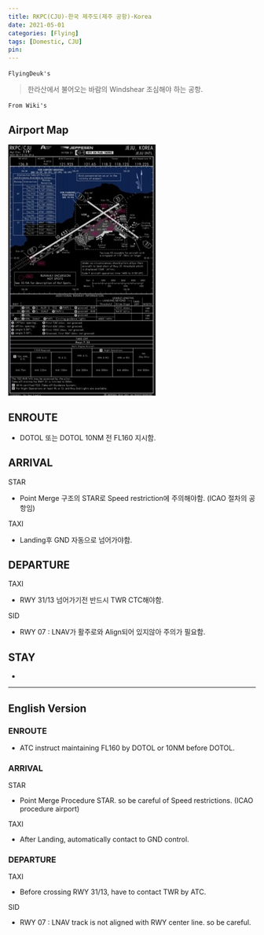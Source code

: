 ```yaml
---
title: RKPC(CJU)-한국 제주도(제주 공항)-Korea
date: 2021-05-01
categories: [Flying]
tags: [Domestic, CJU]
pin:
---
```



`FlyingDeuk's`
>한라산에서 불어오는 바람의 Windshear 조심해야 하는 공항. <br>


`From Wiki's`
>

## Airport Map
![cju](/img/flying/airport/cju_ap.jpg)


## ENROUTE
- DOTOL 또는 DOTOL 10NM 전 FL160 지시함.

## ARRIVAL
STAR
- Point Merge 구조의 STAR로 Speed restriction에 주의해야함. (ICAO 절차의 공항임)

TAXI
- Landing후 GND 자동으로 넘어가야함.

## DEPARTURE
TAXI
- RWY 31/13 넘어가기전 반드시 TWR CTC해야함.

SID
- RWY 07 : LNAV가 활주로와 Align되어 있지않아 주의가 필요함.

## STAY
-

-------------

## English Version


### ENROUTE
- ATC instruct maintaining FL160 by DOTOL or 10NM before DOTOL.

### ARRIVAL
STAR
- Point Merge Procedure STAR. so be careful of Speed restrictions. (ICAO procedure airport)

TAXI
- After Landing, automatically contact to GND control.

### DEPARTURE
TAXI
- Before crossing RWY 31/13, have to contact TWR by ATC.

SID
- RWY 07 : LNAV track is not aligned with RWY center line. so be careful.

